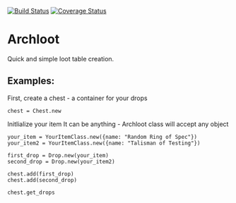 [![Build Status](https://travis-ci.org/archdragon/archloot.svg?branch=master)](https://travis-ci.org/archdragon/archloot) [![Coverage Status](https://coveralls.io/repos/archdragon/archloot/badge.svg?branch=master)](https://coveralls.io/r/archdragon/archloot?branch=master)

# Archloot

Quick and simple loot table creation.

## Examples:

First, create a chest - a container for your drops

    chest = Chest.new

Initlialize your item
It can be anything - Archloot class will accept any object

    your_item = YourItemClass.new({name: "Random Ring of Spec"})
    your_item2 = YourItemClass.new({name: "Talisman of Testing"})

    first_drop = Drop.new(your_item)
    second_drop = Drop.new(your_item2)

    chest.add(first_drop)
    chest.add(second_drop)

    chest.get_drops
